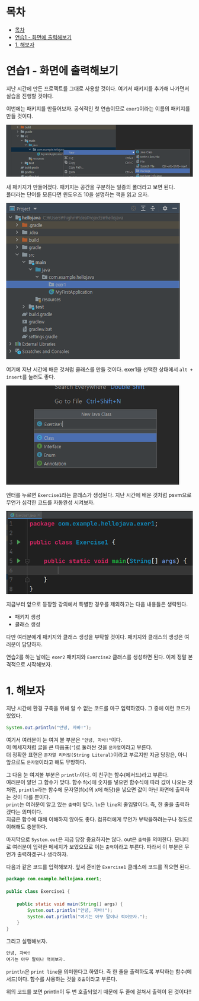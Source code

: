 # 목차

- [목차](#목차)
- [연습1 - 화면에 출력해보기](#연습1---화면에-출력해보기)
- [1. 해보자](#1-해보자)

# 연습1 - 화면에 출력해보기

지난 시간에 만든 프로젝트를 그대로 사용할 것이다. 여기서 패키지를 추가해 나가면서 실습을 진행할 것이다.  

이번에는 패키지를 만들어보자. 공식적인 첫 연습이므로 `exer1`이라는 이름의 패키지를 만들 것이다.  

![2-1.png](asset/02/2-1.png)

새 패키지가 만들어졌다. 패키지는 공간을 구분하는 일종의 폴더라고 보면 된다.  
폴더라는 단어를 모른다면 윈도우즈 10을 설명하는 책을 읽고 오자.  

![2-2.png](asset/02/2-2.png)

여기에 지난 시간에 배운 것처럼 클래스를 만들 것이다. exer1을 선택한 상태에서 `alt + insert`를 눌러도 좋다.  

![2-3.png](asset/02/2-3.png)

엔터를 누르면 `Exercise1`라는 클래스가 생성된다. 지난 시간에 배운 것처럼 psvm으로 무언가 심각한 코드를 자동완성 시켜보자.  

![2-4.png](asset/02/2-4.png)

지금부터 앞으로 등장할 강의에서 특별한 경우를 제외하고는 다음 내용들은 생략된다.  

- 패키지 생성
- 클래스 생성

다만 여러분에게 패키지와 클래스 생성을 부탁할 것이다. 패키지와 클래스의 생성은 여러분이 담당하자.  

연습2를 하는 날에는 `exer2` 패키지와 `Exercise2` 클래스를 생성하면 된다. 이제 정말 본격적으로 시작해보자.  

# 1. 해보자

지난 시간에 환경 구축을 위해 알 수 없는 코드를 마구 입력하였다. 그 중에 이런 코드가 있었다.  

```java
System.out.println("안녕, 자바!");
```

여기서 여러분이 눈 여겨 볼 부분은 `"안녕, 자바!"`이다.  
이 메세지처럼 글을 큰 따옴표(`"`)로 둘러싼 것을 `문자열`이라고 부른다.  
더 정확한 표현은 `문자열 리터럴(String Literal)`이라고 부르지만 지금 당장은, 아니 앞으로도 `문자열`이라고 해도 무방하다.  

그 다음 눈 여겨볼 부분은 `println`이다. 이 친구는 함수(메서드)라고 부른다.  
여러분이 알던 그 함수가 맞다. 함수 f(x)에 숫자를 넣으면 함수식에 따라 값이 나오는 것 처럼, `println`라는 함수에 문자열(f(x)의 x에 해당)을 넣으면 값이 아닌 화면에 출력하는 것이 다를 뿐이다.  
`print`는 여러분이 알고 있는 `출력`이 맞다. `ln`은 `line`의 줄임말이다. 즉, 한 줄을 출력하겠다는 의미이다.  
지금은 함수에 대해 이해하지 않아도 좋다. 컴퓨터에게 무언가 부탁을하려는구나 정도로 이해해도 충분하다.  

마지막으로 `System.out`은 지금 당장 중요하지는 않다. out은 `출력`을 의미한다. 모니터로 여러분이 입력한 메세지가 보였으므로 이는 `출력`이라고 부른다. 따라서 이 부분은 무언가 출력하겠구나 생각하자.  

다음과 같은 코드를 입력해보자. 앞서 준비한 `Exercise1` 클래스에 코드를 적으면 된다.  

```java
package com.example.hellojava.exer1;

public class Exercise1 {

    public static void main(String[] args) {
        System.out.println("안녕, 자바!");
        System.out.println("여기는 아무 말이나 적어보자.");
    }
}
```

그리고 실행해보자.  

```bash
안녕, 자바!
여기는 아무 말이나 적어보자.
```

`println`은 `print line`을 의미한다고 하였다. 즉 한 줄을 출력하도록 부탁하는 함수(메서드)이다. 함수를 사용하는 것을 `호출`이라고 부른다.  

위의 코드를 보면 println이 두 번 호출되었기 때문에 두 줄에 걸쳐서 출력이 된 것이다!!


